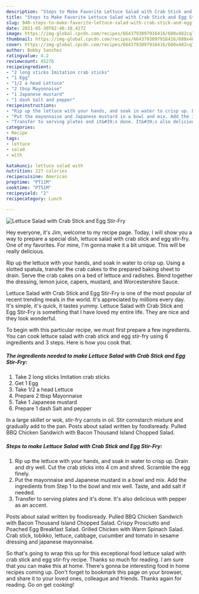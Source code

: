 ```yaml
---
description: "Steps to Make Favorite Lettuce Salad with Crab Stick and Egg Stir-Fry"
title: "Steps to Make Favorite Lettuce Salad with Crab Stick and Egg Stir-Fry"
slug: 940-steps-to-make-favorite-lettuce-salad-with-crab-stick-and-egg-stir-fry
date: 2021-05-30T02:46:18.427Z
image: https://img-global.cpcdn.com/recipes/6643793097916416/680x482cq70/lettuce-salad-with-crab-stick-and-egg-stir-fry-recipe-main-photo.jpg
thumbnail: https://img-global.cpcdn.com/recipes/6643793097916416/680x482cq70/lettuce-salad-with-crab-stick-and-egg-stir-fry-recipe-main-photo.jpg
cover: https://img-global.cpcdn.com/recipes/6643793097916416/680x482cq70/lettuce-salad-with-crab-stick-and-egg-stir-fry-recipe-main-photo.jpg
author: Bobby Sanchez
ratingvalue: 4.2
reviewcount: 45276
recipeingredient:
- "2 long sticks Imitation crab sticks"
- "1 Egg"
- "1/2 a head Lettuce"
- "2 tbsp Mayonnaise"
- "1 Japanese mustard"
- "1 dash Salt and pepper"
recipeinstructions:
- "Rip up the lettuce with your hands, and soak in water to crisp up. Drain and dry well. Cut the crab sticks into 4 cm and shred. Scramble the egg finely."
- "Put the mayonnaise and Japanese mustard in a bowl and mix. Add the ingredients from Step 1 to the bowl and mix well. Taste, and add salt if needed."
- "Transfer to serving plates and it&#39;s done. It&#39;s also delicious with pepper as an accent."
categories:
- Recipe
tags:
- lettuce
- salad
- with

katakunci: lettuce salad with 
nutrition: 227 calories
recipecuisine: American
preptime: "PT11M"
cooktime: "PT51M"
recipeyield: "2"
recipecategory: Lunch

---
```



![Lettuce Salad with Crab Stick and Egg Stir-Fry](https://img-global.cpcdn.com/recipes/6643793097916416/680x482cq70/lettuce-salad-with-crab-stick-and-egg-stir-fry-recipe-main-photo.jpg)

Hey everyone, it's Jim, welcome to my recipe page. Today, I will show you a way to prepare a special dish, lettuce salad with crab stick and egg stir-fry. One of my favorites. For mine, I'm gonna make it a bit unique. This will be really delicious.

Rip up the lettuce with your hands, and soak in water to crisp up. Using a slotted spatula, transfer the crab cakes to the prepared baking sheet to drain. Serve the crab cakes on a bed of lettuce and radishes. Blend together the dressing, lemon juice, capers, mustard, and Worcestershire Sauce.

Lettuce Salad with Crab Stick and Egg Stir-Fry is one of the most popular of recent trending meals in the world. It's appreciated by millions every day. It's simple, it's quick, it tastes yummy. Lettuce Salad with Crab Stick and Egg Stir-Fry is something that I have loved my entire life. They are nice and they look wonderful.


To begin with this particular recipe, we must first prepare a few ingredients. You can cook lettuce salad with crab stick and egg stir-fry using 6 ingredients and 3 steps. Here is how you cook that.

<!--inarticleads1-->

##### The ingredients needed to make Lettuce Salad with Crab Stick and Egg Stir-Fry:

1. Take 2 long sticks Imitation crab sticks
1. Get 1 Egg
1. Take 1/2 a head Lettuce
1. Prepare 2 tbsp Mayonnaise
1. Take 1 Japanese mustard
1. Prepare 1 dash Salt and pepper


In a large skillet or wok, stir-fry carrots in oil. Stir cornstarch mixture and gradually add to the pan. Posts about salad written by foodisready. Pulled BBQ Chicken Sandwich with Bacon Thousand Island Chopped Salad. 

<!--inarticleads2-->

##### Steps to make Lettuce Salad with Crab Stick and Egg Stir-Fry:

1. Rip up the lettuce with your hands, and soak in water to crisp up. Drain and dry well. Cut the crab sticks into 4 cm and shred. Scramble the egg finely.
1. Put the mayonnaise and Japanese mustard in a bowl and mix. Add the ingredients from Step 1 to the bowl and mix well. Taste, and add salt if needed.
1. Transfer to serving plates and it&#39;s done. It&#39;s also delicious with pepper as an accent.


Posts about salad written by foodisready. Pulled BBQ Chicken Sandwich with Bacon Thousand Island Chopped Salad. Crispy Prosciutto and Poached Egg Breakfast Salad. Grilled Chicken with Warm Spinach Salad. Crab stick, tobikko, lettuce, cabbage, cucumber and tomato in sesame dressing and japanese mayonnaise. 

So that's going to wrap this up for this exceptional food lettuce salad with crab stick and egg stir-fry recipe. Thanks so much for reading. I am sure that you can make this at home. There's gonna be interesting food in home recipes coming up. Don't forget to bookmark this page on your browser, and share it to your loved ones, colleague and friends. Thanks again for reading. Go on get cooking!

